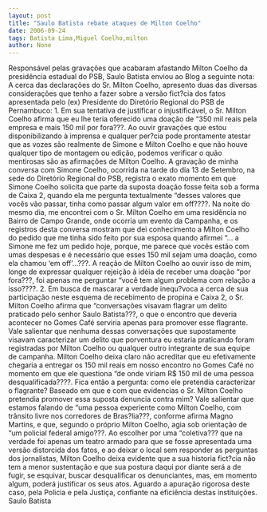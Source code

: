 ```yaml
---
layout: post
title: "Saulo Batista rebate ataques de Milton Coelho"
date: 2006-09-24
tags: Batista Lima,Miguel Coelho,milton
author: None
---
```

Responsável pelas gravações que acabaram afastando Milton Coelho da presidência estadual do PSB, Saulo Batista enviou ao Blog a seguinte nota:
A cerca das declarações do Sr. Milton Coelho, apresento duas das diversas considerações que tenho a fazer sobre a versão fict?cia dos fatos apresentada pelo (ex) Presidente do Diretório Regional do PSB de Pernambuco:
1.&nbsp;Em sua tentativa de justificar o injustificável, o Sr. Milton Coelho afirma que eu lhe teria oferecido uma doação de “350 mil reais pela empresa e mais 150 mil por fora???. Ao ouvir gravações que estou disponibilizando à imprensa e qualquer per?cia pode prontamente atestar que as vozes são realmente de Simone e Milton Coelho e que não houve qualquer tipo de montagem ou edição, podemos verificar o quão mentirosas são as afirmações de Milton Coelho. A gravação de minha conversa com Simone Coelho, ocorrida na tarde do dia 13 de Setembro, na sede do Diretório Regional do PSB, registra o exato momento em que Simone Coelho solicita que parte da suposta doação fosse feita sob a forma de Caixa 2, quando ela me pergunta textualmente “desses valores que vocês vão passar, tinha como passar algum valor em off????. Na noite do mesmo dia, me encontrei com o Sr. Milton Coelho em uma residência no Bairro de Campo Grande, onde ocorria um evento da Campanha, e os registros desta conversa mostram que dei conhecimento a Milton Coelho do pedido que me tinha sido feito por sua esposa quando afirmei “... a Simone me fez um pedido hoje, porque, me parece que vocês estão com umas despesas e é necessário que esses 150 mil sejam uma doação, como ela chamou ‘em off’…???. A reação de Milton Coelho ao ouvir isso de mim, longe de expressar qualquer rejeição à idéia de receber uma doação “por fora???, foi apenas me perguntar “você tem algum problema com relação a isso????.
2.&nbsp;Em busca de mascarar a verdade inequ?voca a cerca de sua participação neste esquema de recebimento de propina e Caixa 2, o Sr. Milton Coelho afirma que “conversações visavam flagrar um delito praticado pelo senhor Saulo Batista???, o que o encontro que deveria acontecer no Gomes Café serviria apenas para promover esse flagrante. Vale salientar que nenhuma dessas conversações que supostamente visavam caracterizar um delito que porventura eu estaria praticando foram registradas por Milton Coelho ou qualquer outro integrante de sua equipe de campanha. Milton Coelho deixa claro não acreditar que eu efetivamente chegaria a entregar os 150 mil reais em nosso encontro no Gomes Café no momento em que ele questiona “de onde viriam R$ 150 mil de uma pessoa desqualificada????. Fica então a pergunta: como ele pretendia caracterizar o flagrante? Baseado em que e com que evidencias o Sr. Milton Coelho pretendia promover essa suposta denuncia contra mim? Vale salientar que estamos falando de “uma pessoa experiente como Milton Coelho, com trânsito livre nos corredores de Bras?lia???, conforme afirma Magno Martins, e que, segundo o próprio Milton Coelho, agia sob orientação de “um policial federal amigo???.
Ao escolher por uma “coletiva??? que na verdade foi apenas um teatro armado para que se fosse apresentada uma versão distorcida dos fatos, e ao deixar o local sem responder as perguntas dos jornalistas, Milton Coelho deixa evidente que a sua historia fict?cia não tem a menor sustentação e que sua postura daqui por diante será a de fugir, se esquivar, buscar desqualificar os denunciantes, mas, em momento algum, poderá justificar os seus atos. Aguardo a apuração rigorosa deste caso, pela Policia e pela Justiça, confiante na eficiência destas instituições.
Saulo Batista 